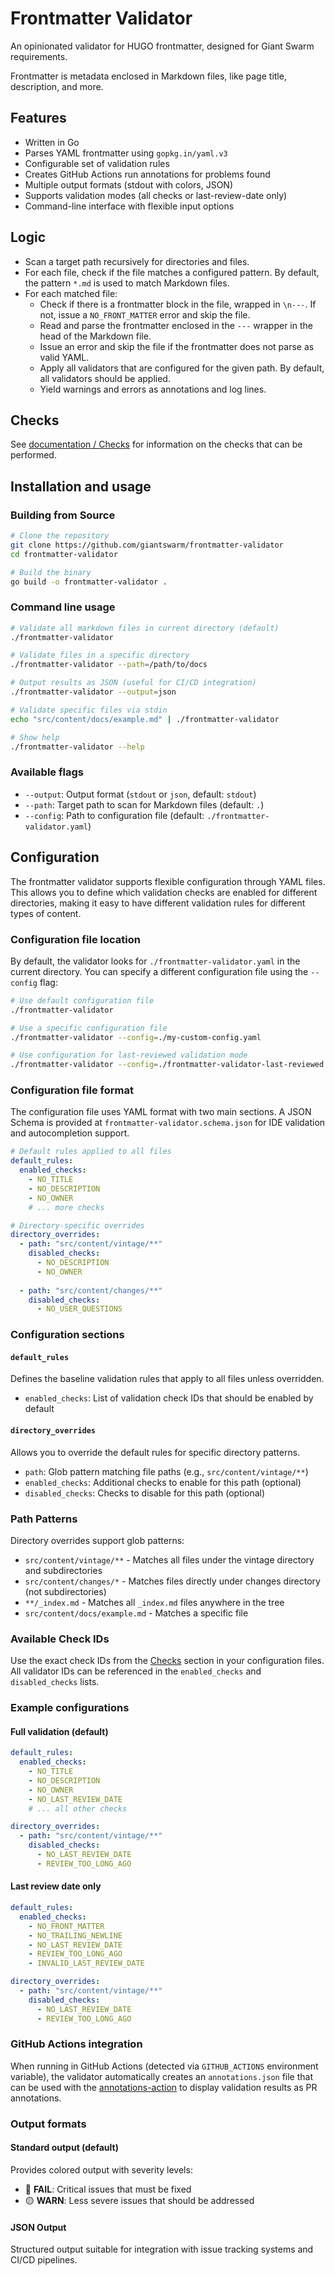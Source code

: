 # Frontmatter Validator

An opinionated validator for HUGO frontmatter, designed for Giant Swarm requirements.

Frontmatter is metadata enclosed in Markdown files, like page title, description, and more.

## Features

- Written in Go
- Parses YAML frontmatter using `gopkg.in/yaml.v3`
- Configurable set of validation rules
- Creates GitHub Actions run annotations for problems found
- Multiple output formats (stdout with colors, JSON)
- Supports validation modes (all checks or last-review-date only)
- Command-line interface with flexible input options

## Logic

- Scan a target path recursively for directories and files.
- For each file, check if the file matches a configured pattern. By default, the pattern `*.md` is used to match Markdown files.
- For each matched file:
  - Check if there is a frontmatter block in the file, wrapped in `\n---`. If not, issue a `NO_FRONT_MATTER` error and skip the file.
  - Read and parse the frontmatter enclosed in the `---` wrapper in the head of the Markdown file.
  - Issue an error and skip the file if the frontmatter does not parse as valid YAML.
  - Apply all validators that are configured for the given path. By default, all validators should be applied.
  - Yield warnings and errors as annotations and log lines.

## Checks

See [documentation / Checks](docs/checks.md) for information on the checks that can be performed.

## Installation and usage

### Building from Source

```bash
# Clone the repository
git clone https://github.com/giantswarm/frontmatter-validator
cd frontmatter-validator

# Build the binary
go build -o frontmatter-validator .
```

### Command line usage

```bash
# Validate all markdown files in current directory (default)
./frontmatter-validator

# Validate files in a specific directory
./frontmatter-validator --path=/path/to/docs

# Output results as JSON (useful for CI/CD integration)
./frontmatter-validator --output=json

# Validate specific files via stdin
echo "src/content/docs/example.md" | ./frontmatter-validator

# Show help
./frontmatter-validator --help
```

### Available flags

- `--output`: Output format (`stdout` or `json`, default: `stdout`)
- `--path`: Target path to scan for Markdown files (default: `.`)
- `--config`: Path to configuration file (default: `./frontmatter-validator.yaml`)

## Configuration

The frontmatter validator supports flexible configuration through YAML files. This allows you to define which validation checks are enabled for different directories, making it easy to have different validation rules for different types of content.

### Configuration file location

By default, the validator looks for `./frontmatter-validator.yaml` in the current directory. You can specify a different configuration file using the `--config` flag:

```bash
# Use default configuration file
./frontmatter-validator

# Use a specific configuration file
./frontmatter-validator --config=./my-custom-config.yaml

# Use configuration for last-reviewed validation mode
./frontmatter-validator --config=./frontmatter-validator-last-reviewed.yaml
```

### Configuration file format

The configuration file uses YAML format with two main sections. A JSON Schema is provided at `frontmatter-validator.schema.json` for IDE validation and autocompletion support.

```yaml
# Default rules applied to all files
default_rules:
  enabled_checks:
    - NO_TITLE
    - NO_DESCRIPTION
    - NO_OWNER
    # ... more checks

# Directory-specific overrides
directory_overrides:
  - path: "src/content/vintage/**"
    disabled_checks:
      - NO_DESCRIPTION
      - NO_OWNER
  
  - path: "src/content/changes/**"
    disabled_checks:
      - NO_USER_QUESTIONS
```

### Configuration sections

#### `default_rules`
Defines the baseline validation rules that apply to all files unless overridden.

- `enabled_checks`: List of validation check IDs that should be enabled by default

#### `directory_overrides`
Allows you to override the default rules for specific directory patterns.

- `path`: Glob pattern matching file paths (e.g., `src/content/vintage/**`)
- `enabled_checks`: Additional checks to enable for this path (optional)
- `disabled_checks`: Checks to disable for this path (optional)

### Path Patterns

Directory overrides support glob patterns:

- `src/content/vintage/**` - Matches all files under the vintage directory and subdirectories
- `src/content/changes/*` - Matches files directly under changes directory (not subdirectories)
- `**/_index.md` - Matches all `_index.md` files anywhere in the tree
- `src/content/docs/example.md` - Matches a specific file

### Available Check IDs

Use the exact check IDs from the [Checks](#checks) section in your configuration files. All validator IDs can be referenced in the `enabled_checks` and `disabled_checks` lists.

### Example configurations

#### Full validation (default)

```yaml
default_rules:
  enabled_checks:
    - NO_TITLE
    - NO_DESCRIPTION
    - NO_OWNER
    - NO_LAST_REVIEW_DATE
    # ... all other checks

directory_overrides:
  - path: "src/content/vintage/**"
    disabled_checks:
      - NO_LAST_REVIEW_DATE
      - REVIEW_TOO_LONG_AGO
```

#### Last review date only

```yaml
default_rules:
  enabled_checks:
    - NO_FRONT_MATTER
    - NO_TRAILING_NEWLINE
    - NO_LAST_REVIEW_DATE
    - REVIEW_TOO_LONG_AGO
    - INVALID_LAST_REVIEW_DATE

directory_overrides:
  - path: "src/content/vintage/**"
    disabled_checks:
      - NO_LAST_REVIEW_DATE
      - REVIEW_TOO_LONG_AGO
```

### GitHub Actions integration

When running in GitHub Actions (detected via `GITHUB_ACTIONS` environment variable), the validator automatically creates an `annotations.json` file that can be used with the [annotations-action](https://github.com/yuzutech/annotations-action) to display validation results as PR annotations.

### Output formats

#### Standard output (default)

Provides colored output with severity levels:

- 🔴 **FAIL**: Critical issues that must be fixed
- 🟡 **WARN**: Less severe issues that should be addressed

#### JSON Output

Structured output suitable for integration with issue tracking systems and CI/CD pipelines.
